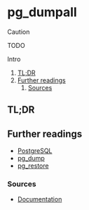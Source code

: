 # pg_dumpall

> [!caution]
> TODO

Intro

<!-- Remove this line to uncomment if used
## Table of contents <!-- omit in toc -->

1. [TL;DR](#tldr)
1. [Further readings](#further-readings)
   1. [Sources](#sources)

## TL;DR

<!-- Uncomment if used
<details>
  <summary>Setup</summary>

```sh
```

</details>
-->

<!-- Uncomment if used
<details>
  <summary>Usage</summary>

```sh
```

</details>
-->

<!-- Uncomment if used
<details>
  <summary>Real world use cases</summary>

```sh
```

</details>
-->

## Further readings

- [PostgreSQL]
- [pg_dump]
- [pg_restore]

### Sources

- [Documentation]

<!--
  Reference
  ═╬═Time══
  -->

<!-- In-article sections -->
<!-- Knowledge base -->
[pg_dump]: pg_dump.md
[pg_restore]: pg_restore.md
[PostgreSQL]: README.md

<!-- Files -->
<!-- Upstream -->
[Documentation]: https://www.postgresql.org/docs/current/app-pg-dumpall.html

<!-- Others -->
